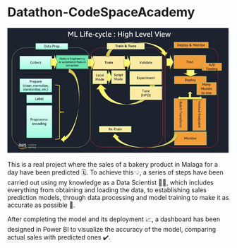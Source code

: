 # Datathon-CodeSpaceAcademy

![Data](data/mlops_cycle.jpg)


This is a real project where the sales of a bakery product in Malaga for a day have been predicted 🗓️. To achieve this 💡, a series of steps have been carried out using my knowledge as a Data Scientist 👨‍💻, which includes everything from obtaining and loading the data, to establishing sales prediction models, through data processing and model training to make it as accurate as possible 💯.

After completing the model and its deployment 📈, a dashboard has been designed in Power BI to visualize the accuracy of the model, comparing actual sales with predicted ones ✔️.